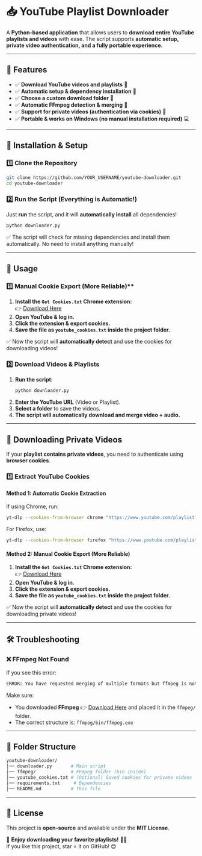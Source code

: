# 📥 YouTube Playlist Downloader

A **Python-based application** that allows users to **download entire YouTube playlists and videos** with ease. The script supports **automatic setup, private video authentication, and a fully portable experience.**

---

## 📌 Features

- ✅ **Download YouTube videos and playlists** 🎥  
- ✅ **Automatic setup & dependency installation** 🔄  
- ✅ **Choose a custom download folder** 📂  
- ✅ **Automatic FFmpeg detection & merging** 🔗  
- ✅ **Support for private videos (authentication via cookies)** 🔑  
- ✅ **Portable & works on Windows (no manual installation required)** 💻  

---

## 🔧 Installation & Setup

### 1️⃣ Clone the Repository

```bash
git clone https://github.com/YOUR_USERNAME/youtube-downloader.git
cd youtube-downloader
```

### 2️⃣ Run the Script (Everything is Automatic!)

Just **run** the script, and it will **automatically install** all dependencies!

```bash
python downloader.py
```

✅ The script will check for missing dependencies and install them automatically. No need to install anything manually!

---

## 🚀 Usage

### 1️⃣ Manual Cookie Export (More Reliable)**

1. **Install the `Get Cookies.txt` Chrome extension:**  
   👉 [Download Here](https://chromewebstore.google.com/detail/get-cookiestxt-clean/ahmnmhfbokciafffnknlekllgcnafnie)  
2. **Open YouTube & log in.**
3. **Click the extension & export cookies.**
4. **Save the file as `youtube_cookies.txt` inside the project folder.**

✅ Now the script will **automatically detect** and use the cookies for downloading videos!

### 2️⃣ Download Videos & Playlists

1. **Run the script**:
   ```bash
   python downloader.py
   ```
2. **Enter the YouTube URL** (Video or Playlist).
3. **Select a folder** to save the videos.
4. **The script will automatically download and merge video + audio.**

---

## 🔑 Downloading Private Videos

If your **playlist contains private videos**, you need to authenticate using **browser cookies**.

### 1️⃣ Extract YouTube Cookies

#### **Method 1: Automatic Cookie Extraction**

If using Chrome, run:

```bash
yt-dlp --cookies-from-browser chrome "https://www.youtube.com/playlist?list=YOUR_PLAYLIST_ID"
```

For Firefox, use:

```bash
yt-dlp --cookies-from-browser firefox "https://www.youtube.com/playlist?list=YOUR_PLAYLIST_ID"
```

#### **Method 2: Manual Cookie Export (More Reliable)**

1. **Install the `Get Cookies.txt` Chrome extension:**  
   👉 [Download Here](https://chromewebstore.google.com/detail/get-cookiestxt-clean/ahmnmhfbokciafffnknlekllgcnafnie)  
2. **Open YouTube & log in.**
3. **Click the extension & export cookies.**
4. **Save the file as `youtube_cookies.txt` inside the project folder.**

✅ Now the script will **automatically detect** and use the cookies for downloading private videos!

---

## 🛠️ Troubleshooting

### ❌ FFmpeg Not Found

If you see this error:

```bash
ERROR: You have requested merging of multiple formats but ffmpeg is not installed.
```

Make sure:
- You downloaded **FFmpeg** 👉 [Download Here](https://www.ffmpeg.org/download.html)  and placed it in the `ffmpeg/` folder.
- The correct structure is: `ffmpeg/bin/ffmpeg.exe`

---

## 📁 Folder Structure

```bash
youtube-downloader/
│── downloader.py       # Main script
│── ffmpeg/             # FFmpeg folder (bin inside)
│── youtube_cookies.txt # (Optional) Saved cookies for private videos
│── requirements.txt     # Dependencies
│── README.md           # This file
```

---

## 📝 License

This project is **open-source** and available under the **MIT License**.

🚀 **Enjoy downloading your favorite playlists!** 🎥💾  
If you like this project, star ⭐ it on GitHub! 😊
